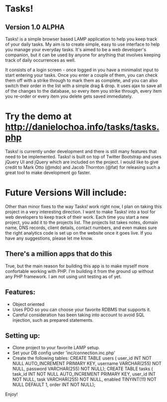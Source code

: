 Tasks!
======
Version 1.0 ALPHA
--------------------------
Tasks! is a simple browser based LAMP application to help you keep track of your daily tasks. My aim is to create simple, easy to use interface to help you manage your everyday tasks. It's aimed to be a web developer's companion, but it can be used by anyone for anything that involves keeping track of daily occurrences as well.

It consists of a login screen - once logged in you have a minimalist input to start entering your tasks. Once you enter a couple of them, you can check them off with a strike through to mark them as complete, and you can also switch their order in the list with a simple drag & drop. It uses ajax to save all of the changes to the database, so every item you strike through, every item you re-order or every item you delete gets saved immediately. 

Try the demo at http://danielochoa.info/tasks/tasks.php
============================================
Tasks! is currently under development and there is still many features that need to be implemented. Tasks! is built on top of Twitter Bootstrap and uses jQuery UI and jQuery which are included on the project. I would like to give credit to Mark Otto (@mdo) and Jacob Thornton (@fat) for releasing such a great tool to make development go faster.

Future Versions Will include:
=======================
Other than minor fixes to the way Tasks! work right now, I plan on taking this project in a very interesting direction. I want to make Tasks! into a tool for web developers to keep track of their work. Each time you start a new project, you add it to the projects list. The projects list takes notes, domain name, DNS records, client details, contact numbers, and even makes sure the right analytics code is set up on the website once it goes live. If you have any suggestions, please let me know. 

There's a million apps that do this
----------------------------------------------
True, but the main reason for building this app is to make myself more confortable working with PHP. I'm building it from the ground up without any PHP framework. I am not using unit testing as of yet.

Features:
-------------
- Object oriented
- Uses PDO so you can choose your favorite RDBMS that supports it.
- Careful consideration has been taking into account to avoid SQL injection, such as prepared statements.

Setting up:
---------------
- Clone project to your favorite LAMP setup.
- Set your DB config under 'inc/connection.inc.php'
- Create the following tables: 
CREATE TABLE users ( user_id INT NOT NULL AUTO_INCREMENT PRIMARY KEY, username VARCHAR(255) NOT NULL, password VARCHAR(255) NOT NULL);
CREATE TABLE tasks ( task_id INT NOT NULL AUTO_INCREMENT PRIMARY KEY, user_id INT NOT NULL, task VARCHAR(255) NOT NULL, enabled TINYINT(11) NOT NULL DEFAULT 1, order INT NOT NULL);

Enjoy!
